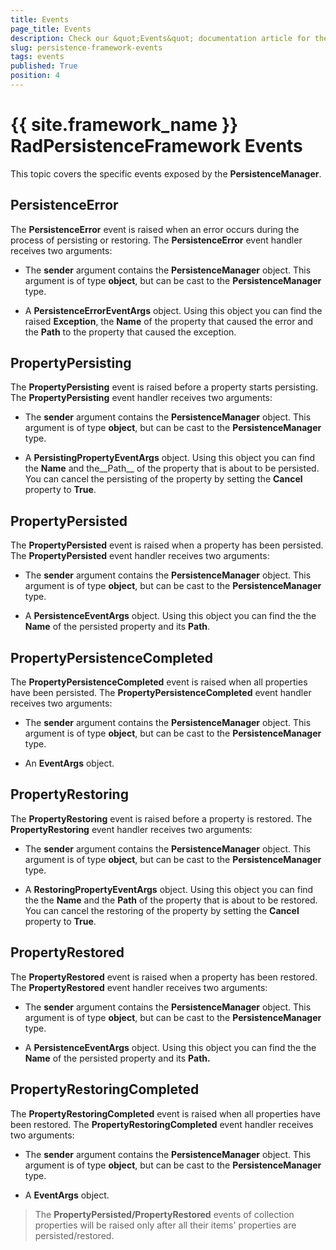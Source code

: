 ```yaml
---
title: Events
page_title: Events
description: Check our &quot;Events&quot; documentation article for the RadPersistenceFramework {{ site.framework_name }} control.
slug: persistence-framework-events
tags: events
published: True
position: 4
---
```


# {{ site.framework_name }} RadPersistenceFramework Events

This topic covers the specific events exposed by the __PersistenceManager__.	  

## PersistenceError

The __PersistenceError__ event is raised when an error occurs during the process of persisting or restoring. The __PersistenceError__ event handler receives two arguments:		

* The __sender__ argument contains the __PersistenceManager__ object. This argument is of type __object__, but can be cast to the __PersistenceManager__ type.			

* A __PersistenceErrorEventArgs__ object. Using this object you can find the raised __Exception__, the __Name__ of the property that caused the error and the __Path__ to the property that caused the exception.			

## PropertyPersisting

The __PropertyPersisting__ event is raised before a property starts persisting. The __PropertyPersisting__ event handler receives two arguments:		

* The __sender__ argument contains the __PersistenceManager__ object. This argument is of type __object__, but can be cast to the __PersistenceManager__ type.			  

* A __PersistingPropertyEventArgs__ object. Using this object you can find the __Name__ and the__Path__ of the property that is about to be persisted. You can cancel the persisting of the property by setting the __Cancel__ property to __True__.			  

## PropertyPersisted

The __PropertyPersisted__ event is raised when a property has been persisted. The __PropertyPersisted__ event handler receives two arguments:		

* The __sender__ argument contains the __PersistenceManager__ object. This argument is of type __object__, but can be cast to the __PersistenceManager__ type.			  

* A __PersistenceEventArgs__ object. Using this object you can find the the __Name__ of the persisted property and its __Path__.			  

## PropertyPersistenceCompleted

The __PropertyPersistenceCompleted__ event is raised when all properties have been persisted. The __PropertyPersistenceCompleted__ event handler receives two arguments:		

* The __sender__ argument contains the __PersistenceManager__ object. This argument is of type __object__, but can be cast to the __PersistenceManager__ type.			

* An __EventArgs__ object.			

## PropertyRestoring

The __PropertyRestoring__ event is raised before a property is restored. The __PropertyRestoring__ event handler receives two arguments:		

* The __sender__ argument contains the __PersistenceManager__ object. This argument is of type __object__, but can be cast to the __PersistenceManager__ type.			  

* A __RestoringPropertyEventArgs__ object. Using this object you can find the the __Name__ and the __Path__ of the property that is about to be restored. You can cancel the restoring of the property by setting the __Cancel__ property to __True__.			  

## PropertyRestored

The __PropertyRestored__ event is raised when a property has been restored. The __PropertyRestored__ event handler receives two arguments:		

* The __sender__ argument contains the __PersistenceManager__ object. This argument is of type __object__, but can be cast to the __PersistenceManager__ type.			  

* A __PersistenceEventArgs__ object. Using this object you can find the the __Name__ of the persisted property and its __Path.__

## PropertyRestoringCompleted

The __PropertyRestoringCompleted__ event is raised when all properties have been restored. The __PropertyRestoringCompleted__ event handler receives two arguments:		

* The __sender__ argument contains the __PersistenceManager__ object. This argument is of type __object__, but can be cast to the __PersistenceManager__ type.			  

* A __EventArgs__ object.			  

>The __PropertyPersisted/PropertyRestored__ events of collection properties will be raised only after all their items' properties are persisted/restored.